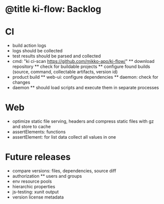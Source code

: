 # @title ki-flow: Backlog

# CI
* build action logs
* logs should be collected
* test results should be parsed and collected
* cmd: "ki ci-scan https://github.com/mikko-apo/ki-flow/"
** download repository
** check for buildable projects
** configure found builds (source, command, collectable artifacts, version id)
* product build
** web-ui: configure dependencies
** daemon: check for changes
* daemon
** should load scripts and execute them in separate processes

# Web

* optimize static file serving, headers and compress static files with gz and store to cache
* assertElements: functions
* assertElement: for list data collect all values in one

# Future releases

* compare versions: files, dependencies, source diff
* authorization
** users and groups
* env resource pools
* hierarchic properties
* js-testing: xunit output
* version license metadata